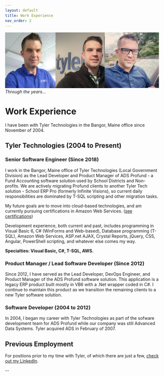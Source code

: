 ```yaml
---
layout: default
title: Work Experience
nav_order: 2
---
```

![](images\aaron_prill_tyler_banner.png)<br>
_Through the years..._
# Work Experience

I have been with Tyler Technologies in the Bangor, Maine office since November of 2004.

## Tyler Technologies (2004 to Present)

### Senior Software Engineer (Since 2018)

I work in the Bangor, Maine office of Tyler Technologies (Local Government Division) as the Lead Developer and Product Manager of ADS Profund - a Fund Accounting software solution used by School Districts and Non-profits. We are actively migrating Profund clients to another Tyler Tech solution - School ERP Pro (formerly Infinite Visions), so current daily responsibilities are dominated by T-SQL scripting and other migration tasks.

My future goals are to move into cloud-based technologies, and am currently pursuing certifications in Amazon Web Services. ([see certifications](/edu#certifications))

Development experience, both current and past, includes programming in Visual Basic 6, C# (WinForms and Web-based), Database programming (T-SQL), Amazon Web Services, ASP.net AJAX, Crystal Reports, jQuery, CSS, Angular, PowerShell scripting, and whatever else comes my way.

**Specialties: Visual Basic, C#, T-SQL, AWS.**

### Product Manager / Lead Software Developer (Since 2012)

Since 2012, I have served as the Lead Developer, DevOps Engineer, and Product Manager of the ADS Profund software solution. This application is a legacy ERP product built mostly in VB6 with a .Net wrapper coded in C#. I continue to maintain this product as we transition the remaining clients to a new Tyler software solution.

### Software Developer (2004 to 2012)

In 2004, I began my career with Tyler Technologies as part of the sofware development team for ADS Profund while our company was still Advanced Data Systems. Tyler acquired ADS in February of 2007.

## Previous Employment

For positions prior to my time with Tyler, of which there are just a few, [check out my LinkedIn](https://linkedin.com/in/aaronprill).

--


